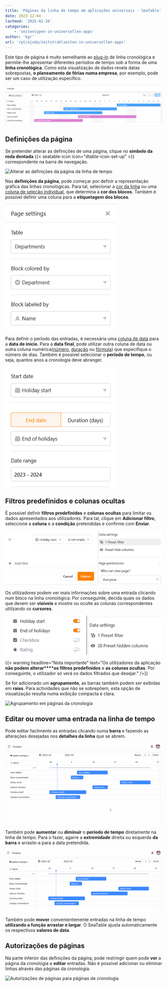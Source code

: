 ```yaml
---
title: 'Páginas da linha de tempo em aplicações universais - SeaTable'
date: 2023-12-04
lastmod: '2025-02-26'
categories:
    - 'seitentypen-in-universellen-apps'
author: 'kgr'
url: '/pt/ajuda/zeitstrahlseiten-in-universellen-apps'
---
```


Este tipo de página é muito semelhante ao [plug-in](https://seatable.io/pt/docs/plugins/anleitung-zum-timeline-plugin/) de linha cronológica e permite-lhe apresentar diferentes períodos de tempo sob a forma de uma **linha cronológica**. Como esta visualização de dados revela datas sobrepostas, **o planeamento de férias numa empresa**, por exemplo, pode ser um caso de utilização específico.

![Página da linha de tempo nas aplicações universais](images/Timeline-page-in-Universal-Apps.png)

## Definições da página

Se pretender alterar as definições de uma página, clique no **símbolo da roda dentada** {{< seatable-icon icon="dtable-icon-set-up" >}} correspondente na barra de navegação.

![Alterar as definições da página da linha de tempo](https://seatable.io/wp-content/uploads/2023/12/Einstellungen-der-Zeitstrahlseite-aendern.png)

Nas **definições da página**, pode começar por definir a representação gráfica das linhas cronológicas. Para tal, selecionar a [cor da linha](https://seatable.io/pt/docs/ansichtsoptionen/farbliche-markierung-von-zellen/) ou uma [coluna de seleção individual](https://seatable.io/pt/docs/auswahlspalten/anlegen-einer-einfachauswahl-spalte/), que determina a **cor dos blocos**. Também é possível definir uma coluna para a **etiquetagem dos blocos**.

![Definição gráfica das linhas de tempo em aplicações universais](images/Grafische-Einstellung-der-Zeitleisten.png)

Para definir o período das entradas, é necessária uma [coluna de data](https://seatable.io/pt/docs/datum-dauer-und-personen/die-datum-spalte/) para a **data de início**. Para a **data final**, pode utilizar outra coluna de data ou outra coluna numérica[(número](https://seatable.io/pt/docs/text-und-zahlen/die-zahlen-spalte/), [duração](https://seatable.io/pt/docs/datum-dauer-und-personen/die-dauer-spalte/) ou [fórmula](https://seatable.io/pt/docs/formeln/grundlagen-von-seatable-formeln/)) que especifique o número de dias. Também é possível selecionar o **período de tempo**, ou seja, quantos anos a cronologia deve abranger.

![Definições de página da página da linha de tempo em aplicações universais](images/Seiteneinstellungen-der-Zeitstrahlseite-in-Universellen-Apps.png)

## Filtros predefinidos e colunas ocultas

É possível definir **filtros predefinidos** e **colunas ocultas** para limitar os dados apresentados aos utilizadores. Para tal, clique em **Adicionar filtro**, seleccione a **coluna** e a **condição** pretendidas e confirme com **Enviar**.

![Adicionar filtro nas páginas da linha do tempo em aplicativos universais](images/Add-filter-on-timeline-pages-in-Universal-Apps.png)

Os utilizadores podem ver mais informações sobre uma entrada clicando num bloco na linha cronológica. Por conseguinte, decida quais os dados que devem ser **visíveis** e mostre ou oculte as colunas correspondentes utilizando os **cursores**.

![Ocultar colunas nas páginas da linha do tempo em aplicativos universais](images/Hide-columns-on-timeline-pages-in-Universal-Apps.png)

{{< warning  headline="Nota importante"  text="Os utilizadores da aplicação **não podem alterar****os filtros predefinidos** e **as colunas ocultas**. Por conseguinte, o utilizador só verá os dados filtrados que desejar." />}}

Se for adicionado um **agrupamento**, as barras também podem ser exibidas em **raias**. Para actividades que não se sobrepõem, esta opção de visualização resulta numa exibição compacta e clara.

![Agrupamento em páginas da cronologia](https://seatable.io/wp-content/uploads/2023/12/Grouping-on-timeline-pages.png)

## Editar ou mover uma entrada na linha de tempo

Pode editar facilmente as entradas clicando numa **barra** e fazendo as alterações desejadas nos **detalhes da linha** que se abrem.

![Alterar entradas nas páginas da cronologia](images/Eintraege-auf-Zeitstrahlseiten-aendern.gif)

Também pode **aumentar** ou **diminuir** o **período de tempo** diretamente na linha de tempo. Para o fazer, agarre a **extremidade** direita ou esquerda **da barra** e arraste-a para a data pretendida.

![Mover entradas para páginas da cronologia](images/Eintraege-auf-Zeitstrahlseiten-verschieben.gif)

Também pode **mover** convenientemente entradas na linha de tempo **utilizando a função arrastar e largar**. O SeaTable ajusta automaticamente os respectivos **valores de data**.

## Autorizações de páginas

Na parte inferior das definições da página, pode restringir quem pode **ver** a página da cronologia e **editar** entradas. Não é possível adicionar ou eliminar linhas através das páginas da cronologia.

![Autorizações de páginas para páginas de cronologia](https://seatable.io/wp-content/uploads/2023/12/Seitenberechtigungen-von-Kalenderseiten.png)
